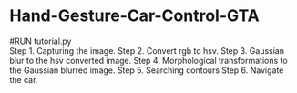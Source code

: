 # Hand-Gesture-Car-Control-GTA
#RUN tutorial.py <br>
 Step 1. Capturing the image.
 Step 2. Convert rgb to hsv.
 Step 3. Gaussian blur to the hsv converted image.
 Step 4. Morphological transformations to the Gaussian blurred image.
 Step 5. Searching contours
 Step 6. Navigate the car.
